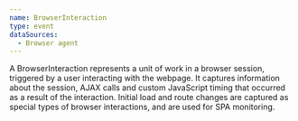 ```yaml
---
name: BrowserInteraction
type: event
dataSources:
  - Browser agent
---
```


A BrowserInteraction represents a unit of work in a browser session, triggered by a user interacting with the webpage. It captures information about the session, AJAX calls and custom JavaScript timing that occurred as a result of the interaction. Initial load and route changes are captured as special types of browser interactions, and are used for SPA monitoring.